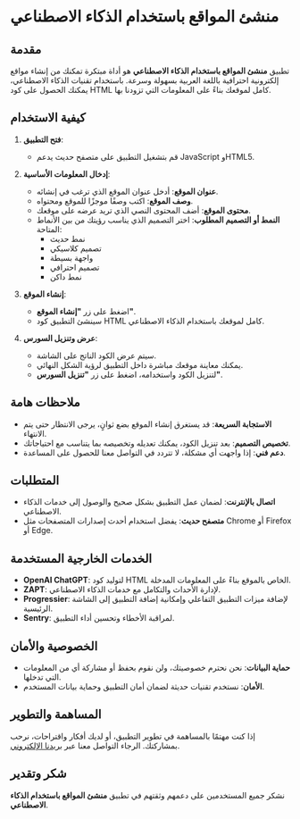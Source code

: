# منشئ المواقع باستخدام الذكاء الاصطناعي

## مقدمة

تطبيق **منشئ المواقع باستخدام الذكاء الاصطناعي** هو أداة مبتكرة تمكنك من إنشاء مواقع إلكترونية احترافية باللغة العربية بسهولة وسرعة. باستخدام تقنيات الذكاء الاصطناعي، يمكنك الحصول على كود HTML كامل لموقعك بناءً على المعلومات التي تزودنا بها.

## كيفية الاستخدام

1. **فتح التطبيق**:

   - قم بتشغيل التطبيق على متصفح حديث يدعم JavaScript وHTML5.

2. **إدخال المعلومات الأساسية**:

   - **عنوان الموقع**: أدخل عنوان الموقع الذي ترغب في إنشائه.
   - **وصف الموقع**: اكتب وصفًا موجزًا للموقع ومحتواه.
   - **محتوى الموقع**: أضف المحتوى النصي الذي تريد عرضه على موقعك.
   - **النمط أو التصميم المطلوب**: اختر التصميم الذي يناسب رؤيتك من بين الأنماط المتاحة:
     - نمط حديث
     - تصميم كلاسيكي
     - واجهة بسيطة
     - تصميم احترافي
     - نمط داكن

3. **إنشاء الموقع**:

   - اضغط على زر **"إنشاء الموقع"**.
   - سينشئ التطبيق كود HTML كامل لموقعك باستخدام الذكاء الاصطناعي.

4. **عرض وتنزيل السورس**:

   - سيتم عرض الكود الناتج على الشاشة.
   - يمكنك معاينة موقعك مباشرة داخل التطبيق لرؤية الشكل النهائي.
   - لتنزيل الكود واستخدامه، اضغط على زر **"تنزيل السورس"**.

## ملاحظات هامة

- **الاستجابة السريعة**: قد يستغرق إنشاء الموقع بضع ثوانٍ، يرجى الانتظار حتى يتم الانتهاء.
- **تخصيص التصميم**: بعد تنزيل الكود، يمكنك تعديله وتخصيصه بما يتناسب مع احتياجاتك.
- **دعم فني**: إذا واجهت أي مشكلة، لا تتردد في التواصل معنا للحصول على المساعدة.

## المتطلبات

- **اتصال بالإنترنت**: لضمان عمل التطبيق بشكل صحيح والوصول إلى خدمات الذكاء الاصطناعي.
- **متصفح حديث**: يفضل استخدام أحدث إصدارات المتصفحات مثل Chrome أو Firefox أو Edge.

## الخدمات الخارجية المستخدمة

- **OpenAI ChatGPT**: لتوليد كود HTML الخاص بالموقع بناءً على المعلومات المدخلة.
- **ZAPT**: لإدارة الأحداث والتكامل مع خدمات الذكاء الاصطناعي.
- **Progressier**: لإضافة ميزات التطبيق التفاعلي وإمكانية إضافة التطبيق إلى الشاشة الرئيسية.
- **Sentry**: لمراقبة الأخطاء وتحسين أداء التطبيق.

## الخصوصية والأمان

- **حماية البيانات**: نحن نحترم خصوصيتك، ولن نقوم بحفظ أو مشاركة أي من المعلومات التي تدخلها.
- **الأمان**: نستخدم تقنيات حديثة لضمان أمان التطبيق وحماية بيانات المستخدم.

## المساهمة والتطوير

إذا كنت مهتمًا بالمساهمة في تطوير التطبيق، أو لديك أفكار واقتراحات، نرحب بمشاركتك. الرجاء التواصل معنا عبر [بريدنا الإلكتروني](mailto:support@example.com).

## شكر وتقدير

نشكر جميع المستخدمين على دعمهم وثقتهم في تطبيق **منشئ المواقع باستخدام الذكاء الاصطناعي**.
